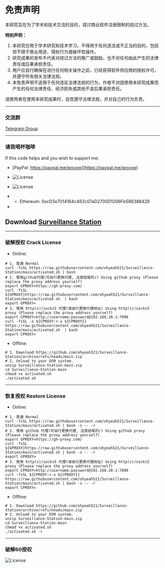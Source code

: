 # 免责声明

本研究旨在为了学术和技术交流的目的，探讨商业软件注册限制的绕过方法。

**特别声明：**

1. 本研究仅用于学术研究和技术学习，不得用于任何违法或不正当的目的，包括但不限于商业用途、侵权行为或破坏性操作。
2. 研究成果的发布不代表对绕过方法的推广或鼓励，也不对任何由此产生的法律责任或后果承担责任。
3. 用户应自行确保在进行任何相关操作之前，已经获得软件供应商的授权许可，并遵守所有相关法律法规。
4. 本免责声明不适用于任何违反法律法规的行为，作者不对因使用本研究成果而产生的任何法律责任、经济损失或其他不良后果承担责任。

请使用者在使用本研究成果时，自觉遵守法律法规，并对自己的行为负责。

---
### 交流群
[Telegram Group](https://t.me/+40j656PRiB41NTI1)

---
### 请我喝杯咖啡
If this code helps and you wish to support me:
- [PayPal: https://paypal.me/wovow](https://paypal.me/wovow)

- ![License](https://raw.githubusercontent.com/ohyeah521/Surveillance-Station/main/img/buy%20me%20coffee.jpg)
- ![License](https://raw.githubusercontent.com/ohyeah521/Surveillance-Station/main/img/eth.png)
- - Ethereum: 0xcD3e7014164c462c07aD2700D1206Fb586388428
-


## Download [Surveillance Station](https://archive.synology.com/download/Package/SurveillanceStation)

---
### 破解授权 Crack License
- Online:
```shell
# 1. 普通 Normal
curl -fsSL https://raw.githubusercontent.com/ohyeah521/Surveillance-Station/main/activated.sh | bash
# 2. 使用github代理(可自行更换代理, 注意结尾的/) Using github proxy (Please replace the proxy address yourself)
export GPROXY=https://gh-proxy.com/
curl -fsSL ${GPROXY}https://raw.githubusercontent.com/ohyeah521/Surveillance-Station/main/activated.sh  | bash
export GPROXY=
# 3. 使用 http(s)/socks5 代理(请自行更换代理地址) Using http(s)/socks5 proxy (Please replace the proxy address yourself)
export CPROXY=http://username:password@192.168.20.1:7890
curl -fsSL -x ${CPROXY:+-x ${CPROXY}} https://raw.githubusercontent.com/ohyeah521/Surveillance-Station/main/activated.sh  | bash
export CPROXY=
```
- Offline:
```shell
# 1. Download https://github.com/ohyeah521/Surveillance-Station/archive/refs/heads/main.zip
# 2. Unload to your DSM system.
unzip Surveillance-Station-main.zip
cd Surveillance-Station-main
chmod +x activated.sh
./activated.sh 
```

---
### 恢复授权 Restore License
- Online:
```shell
# 1. 普通 Normal
curl -fsSL https://raw.githubusercontent.com/ohyeah521/Surveillance-Station/main/activated.sh | bash -s -- -r
# 2. 使用 github 代理(可自行更换代理, 注意结尾的/) Using github proxy (Please replace the proxy address yourself)
export GPROXY=https://gh-proxy.com/
curl -fsSL ${GPROXY}https://raw.githubusercontent.com/ohyeah521/Surveillance-Station/main/activated.sh | bash -s -- -r
export GPROXY=
# 3. 使用 http(s)/socks5 代理(请自行更换代理地址) Using http(s)/socks5 proxy (Please replace the proxy address yourself)
export CPROXY=http://username:password@192.168.20.1:7890
curl -fsSL ${CPROXY:+-x ${CPROXY}} https://raw.githubusercontent.com/ohyeah521/Surveillance-Station/main/activated.sh | bash -s -- -r
export CPROXY=
```
- Offline:
```shell
# 1. Download https://github.com/ohyeah521/Surveillance-Station/archive/refs/heads/main.zip
# 2. Unload to your DSM system.
unzip Surveillance-Station-main.zip
cd Surveillance-Station-main
chmod +x activated.sh
./activated.sh -r
```

---
### 破解60授权
![License](https://raw.githubusercontent.com/ohyeah521/Surveillance-Station/main/img/crack_license.png)



